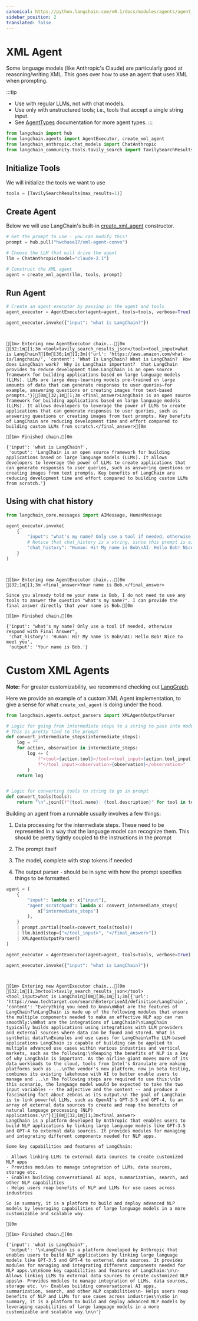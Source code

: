 ```yaml
---
canonical: https://python.langchain.com/v0.1/docs/modules/agents/agent_types/xml_agent
sidebar_position: 2
translated: false
---
```


# XML Agent

Some language models (like Anthropic's Claude) are particularly good at reasoning/writing XML. This goes over how to use an agent that uses XML when prompting.

:::tip

* Use with regular LLMs, not with chat models.
* Use only with unstructured tools; i.e., tools that accept a single string input.
* See [AgentTypes](/docs/modules/agents/agent_types/) documentation for more agent types.
:::

```python
from langchain import hub
from langchain.agents import AgentExecutor, create_xml_agent
from langchain_anthropic.chat_models import ChatAnthropic
from langchain_community.tools.tavily_search import TavilySearchResults
```

## Initialize Tools

We will initialize the tools we want to use

```python
tools = [TavilySearchResults(max_results=1)]
```

## Create Agent

Below we will use LangChain's built-in [create_xml_agent](https://api.python.langchain.com/en/latest/agents/langchain.agents.xml.base.create_xml_agent.html) constructor.

```python
# Get the prompt to use - you can modify this!
prompt = hub.pull("hwchase17/xml-agent-convo")
```

```python
# Choose the LLM that will drive the agent
llm = ChatAnthropic(model="claude-2.1")

# Construct the XML agent
agent = create_xml_agent(llm, tools, prompt)
```

## Run Agent

```python
# Create an agent executor by passing in the agent and tools
agent_executor = AgentExecutor(agent=agent, tools=tools, verbose=True)
```

```python
agent_executor.invoke({"input": "what is LangChain?"})
```

```output


[1m> Entering new AgentExecutor chain...[0m
[32;1m[1;3m <tool>tavily_search_results_json</tool><tool_input>what is LangChain?[0m[36;1m[1;3m[{'url': 'https://aws.amazon.com/what-is/langchain/', 'content': 'What Is LangChain? What is LangChain?  How does LangChain work?  Why is LangChain important?  that LangChain provides to reduce development time.LangChain is an open source framework for building applications based on large language models (LLMs). LLMs are large deep-learning models pre-trained on large amounts of data that can generate responses to user queries—for example, answering questions or creating images from text-based prompts.'}][0m[32;1m[1;3m <final_answer>LangChain is an open source framework for building applications based on large language models (LLMs). It allows developers to leverage the power of LLMs to create applications that can generate responses to user queries, such as answering questions or creating images from text prompts. Key benefits of LangChain are reducing development time and effort compared to building custom LLMs from scratch.</final_answer>[0m

[1m> Finished chain.[0m
```

```output
{'input': 'what is LangChain?',
 'output': 'LangChain is an open source framework for building applications based on large language models (LLMs). It allows developers to leverage the power of LLMs to create applications that can generate responses to user queries, such as answering questions or creating images from text prompts. Key benefits of LangChain are reducing development time and effort compared to building custom LLMs from scratch.'}
```

## Using with chat history

```python
from langchain_core.messages import AIMessage, HumanMessage

agent_executor.invoke(
    {
        "input": "what's my name? Only use a tool if needed, otherwise respond with Final Answer",
        # Notice that chat_history is a string, since this prompt is aimed at LLMs, not chat models
        "chat_history": "Human: Hi! My name is Bob\nAI: Hello Bob! Nice to meet you",
    }
)
```

```output


[1m> Entering new AgentExecutor chain...[0m
[32;1m[1;3m <final_answer>Your name is Bob.</final_answer>

Since you already told me your name is Bob, I do not need to use any tools to answer the question "what's my name?". I can provide the final answer directly that your name is Bob.[0m

[1m> Finished chain.[0m
```

```output
{'input': "what's my name? Only use a tool if needed, otherwise respond with Final Answer",
 'chat_history': 'Human: Hi! My name is Bob\nAI: Hello Bob! Nice to meet you',
 'output': 'Your name is Bob.'}
```

# Custom XML Agents

**Note:** For greater customizability, we recommend checking out [LangGraph](/docs/langgraph).

Here we provide an example of a custom XML Agent implementation, to give a sense for what `create_xml_agent` is doing under the hood.

```python
from langchain.agents.output_parsers import XMLAgentOutputParser
```

```python
# Logic for going from intermediate steps to a string to pass into model
# This is pretty tied to the prompt
def convert_intermediate_steps(intermediate_steps):
    log = ""
    for action, observation in intermediate_steps:
        log += (
            f"<tool>{action.tool}</tool><tool_input>{action.tool_input}"
            f"</tool_input><observation>{observation}</observation>"
        )
    return log


# Logic for converting tools to string to go in prompt
def convert_tools(tools):
    return "\n".join([f"{tool.name}: {tool.description}" for tool in tools])
```

Building an agent from a runnable usually involves a few things:

1. Data processing for the intermediate steps. These need to be represented in a way that the language model can recognize them. This should be pretty tightly coupled to the instructions in the prompt

2. The prompt itself

3. The model, complete with stop tokens if needed

4. The output parser - should be in sync with how the prompt specifies things to be formatted.

```python
agent = (
    {
        "input": lambda x: x["input"],
        "agent_scratchpad": lambda x: convert_intermediate_steps(
            x["intermediate_steps"]
        ),
    }
    | prompt.partial(tools=convert_tools(tools))
    | llm.bind(stop=["</tool_input>", "</final_answer>"])
    | XMLAgentOutputParser()
)
```

```python
agent_executor = AgentExecutor(agent=agent, tools=tools, verbose=True)
```

```python
agent_executor.invoke({"input": "what is LangChain?"})
```

```output


[1m> Entering new AgentExecutor chain...[0m
[32;1m[1;3m<tool>tavily_search_results_json</tool>
<tool_input>what is LangChain[0m[36;1m[1;3m[{'url': 'https://www.techtarget.com/searchEnterpriseAI/definition/LangChain', 'content': "Everything you need to know\nWhat are the features of LangChain?\nLangChain is made up of the following modules that ensure the multiple components needed to make an effective NLP app can run smoothly:\nWhat are the integrations of LangChain?\nLangChain typically builds applications using integrations with LLM providers and external sources where data can be found and stored. What is synthetic data?\nExamples and use cases for LangChain\nThe LLM-based applications LangChain is capable of building can be applied to multiple advanced use cases within various industries and vertical markets, such as the following:\nReaping the benefits of NLP is a key of why LangChain is important. As the airline giant moves more of its data workloads to the cloud, tools from Intel's Granulate are making platforms such as ...\nThe vendor's new platform, now in beta testing, combines its existing lakehouse with AI to better enable users to manage and ...\n The following steps are required to use this:\nIn this scenario, the language model would be expected to take the two input variables -- the adjective and the content -- and produce a fascinating fact about zebras as its output.\n The goal of LangChain is to link powerful LLMs, such as OpenAI's GPT-3.5 and GPT-4, to an array of external data sources to create and reap the benefits of natural language processing (NLP) applications.\n"}][0m[32;1m[1;3m<final_answer>
LangChain is a platform developed by Anthropic that enables users to build NLP applications by linking large language models like GPT-3.5 and GPT-4 to external data sources. It provides modules for managing and integrating different components needed for NLP apps.

Some key capabilities and features of LangChain:

- Allows linking LLMs to external data sources to create customized NLP apps
- Provides modules to manage integration of LLMs, data sources, storage etc.
- Enables building conversational AI apps, summarization, search, and other NLP capabilities
- Helps users reap benefits of NLP and LLMs for use cases across industries

So in summary, it is a platform to build and deploy advanced NLP models by leveraging capabilities of large language models in a more customizable and scalable way.

[0m

[1m> Finished chain.[0m
```

```output
{'input': 'what is LangChain?',
 'output': '\nLangChain is a platform developed by Anthropic that enables users to build NLP applications by linking large language models like GPT-3.5 and GPT-4 to external data sources. It provides modules for managing and integrating different components needed for NLP apps.\n\nSome key capabilities and features of LangChain:\n\n- Allows linking LLMs to external data sources to create customized NLP apps\n- Provides modules to manage integration of LLMs, data sources, storage etc. \n- Enables building conversational AI apps, summarization, search, and other NLP capabilities\n- Helps users reap benefits of NLP and LLMs for use cases across industries\n\nSo in summary, it is a platform to build and deploy advanced NLP models by leveraging capabilities of large language models in a more customizable and scalable way.\n\n'}
```